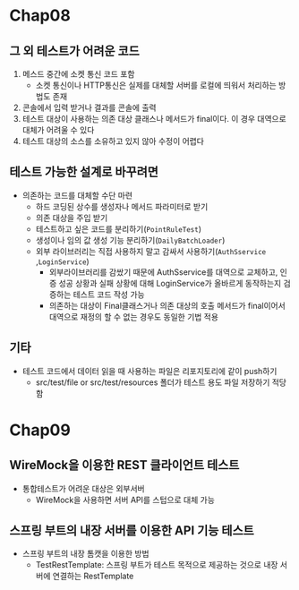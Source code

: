 # Chap08
## 그 외 테스트가 어려운 코드
1. 메스드 중간에 소켓 통신 코드 포함
    * 소켓 통신이나 HTTP통신은 실제를 대체할 서버를 로컬에 띄워서 처리하는 방법도 존재
2. 콘솔에서 입력 받거나 결과를 콘솔에 출력
3. 테스트 대상이 사용하는 의존 대상 클래스나 메서드가 final이다. 이 경우 대역으로 대체가 어려울 수 있다
4. 테스트 대상의 소스를 소유하고 있지 않아 수정이 어렵다

## 테스트 가능한 설계로 바꾸려면
* 의존하는 코드를 대체할 수단 마련
  * 하드 코딩된 상수를 생성자나 메서드 파라미터로 받기
  * 의존 대상을 주입 받기
  * 테스트하고 싶은 코드를 분리하기(`PointRuleTest`)
  * 생성이나 임의 값 생성 기능 분리하기(`DailyBatchLoader`)
  * 외부 라이브러리는 직접 사용하지 말고 감싸서 사용하기(`AuthSservice` ,`LoginService`)
    * 외부라이브러리를 감쌌기 때문에 AuthSservice를 대역으로 교체하고, 인증 성공 상황과 실패 상황에 대해 LoginService가 올바르게 동작하는지 검증하는 테스트 코드 작성 가능
    * 의존하는 대상이 Final클래스거나 의존 대상의 호출 메서드가 final이어서 대역으로 재정의 할 수 없는 경우도 동일한 기법 적용


## 기타
* 테스트 코드에서 데이터 읽을 때 사용하는 파일은 리포지토리에 같이 push하기
  * src/test/file  or  src/test/resources 폴더가 테스트 용도 파일 저장하기 적당함


# Chap09
## WireMock을 이용한 REST 클라이언트 테스트
* 통합테스트가 어려운 대상은 외부서버
  * WireMock을 사용하면 서버 API를 스텁으로 대체 가능
## 스프링 부트의 내장 서버를 이용한 API 기능 테스트
* 스프링 부트의 내장 톰캣을 이용한 방법
  * TestRestTemplate: 스프링 부트가 테스트 목적으로 제공하는 것으로 내장 서버에 연결하는 RestTemplate

